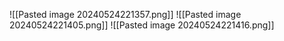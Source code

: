 ![[Pasted image 20240524221357.png]]
![[Pasted image 20240524221405.png]]
![[Pasted image 20240524221416.png]]
